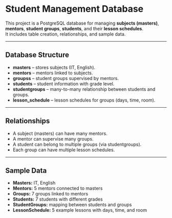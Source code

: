 # Student Management Database

This project is a PostgreSQL database for managing **subjects (masters)**, **mentors**, **student groups**, **students**, and their **lesson schedules**.  
It includes table creation, relationships, and sample data.

---

## Database Structure

- **masters** – stores subjects (IT, English).  
- **mentors** – mentors linked to subjects.  
- **groupss** – student groups supervised by mentors.  
- **students** – student information with grade level.  
- **studentgroups** – many-to-many relationship between students and groups.  
- **lesson_schedule** – lesson schedules for groups (days, time, room).  

---

## Relationships

- A subject (masters) can have many mentors.  
- A mentor can supervise many groups.  
- A student can belong to multiple groups (via studentgroups).  
- Each group can have multiple lesson schedules.  

---

## Sample Data

- **Masters:** IT, English  
- **Mentors:** 5 mentors connected to masters  
- **Groups:** 7 groups linked to mentors  
- **Students:** 7 students with different grades  
- **StudentGroups:** mapping between students and groups  
- **LessonSchedule:** 5 example lessons with days, time, and room  
